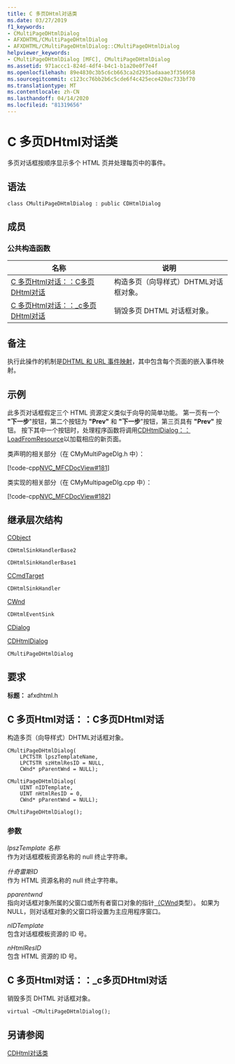 ```yaml
---
title: C 多页DHtml对话类
ms.date: 03/27/2019
f1_keywords:
- CMultiPageDHtmlDialog
- AFXDHTML/CMultiPageDHtmlDialog
- AFXDHTML/CMultiPageDHtmlDialog::CMultiPageDHtmlDialog
helpviewer_keywords:
- CMultiPageDHtmlDialog [MFC], CMultiPageDHtmlDialog
ms.assetid: 971accc1-824d-4df4-b4c1-b1a20e0f7e4f
ms.openlocfilehash: 89e4830c3b5c6cb663ca2d2935adaaae3f356958
ms.sourcegitcommit: c123cc76bb2b6c5cde6f4c425ece420ac733bf70
ms.translationtype: MT
ms.contentlocale: zh-CN
ms.lasthandoff: 04/14/2020
ms.locfileid: "81319656"
---
```

# <a name="cmultipagedhtmldialog-class"></a>C 多页DHtml对话类

多页对话框按顺序显示多个 HTML 页并处理每页中的事件。

## <a name="syntax"></a>语法

```
class CMultiPageDHtmlDialog : public CDHtmlDialog
```

## <a name="members"></a>成员

### <a name="public-constructors"></a>公共构造函数

|名称|说明|
|----------|-----------------|
|[C 多页Html对话：：C多页DHtml对话](#cmultipagedhtmldialog)|构造多页（向导样式）DHTML对话框对象。|
|[C 多页Html对话：：_c多页DHtml对话](#_dtorcmultipagedhtmldialog)|销毁多页 DHTML 对话框对象。|

## <a name="remarks"></a>备注

执行此操作的机制是[DHTML 和 URL 事件映射](dhtml-event-maps.md)，其中包含每个页面的嵌入事件映射。

## <a name="example"></a>示例

此多页对话框假定三个 HTML 资源定义类似于向导的简单功能。 第一页有一个 **"下一步**"按钮，第二个按钮为 **"Prev"** 和 **"下一步**"按钮，第三页具有 **"Prev"** 按钮。 按下其中一个按钮时，处理程序函数将调用[CDHtmlDialog：：LoadFromResource](../../mfc/reference/cdhtmldialog-class.md#loadfromresource)以加载相应的新页面。

类声明的相关部分（在 CMyMultiPageDlg.h 中）：

[!code-cpp[NVC_MFCDocView#181](../../mfc/codesnippet/cpp/cmultipagedhtmldialog-class_1.h)]

类实现的相关部分（在 CMyMultipageDlg.cpp 中）：

[!code-cpp[NVC_MFCDocView#182](../../mfc/codesnippet/cpp/cmultipagedhtmldialog-class_2.cpp)]

## <a name="inheritance-hierarchy"></a>继承层次结构

[CObject](../../mfc/reference/cobject-class.md)

`CDHtmlSinkHandlerBase2`

`CDHtmlSinkHandlerBase1`

[CCmdTarget](../../mfc/reference/ccmdtarget-class.md)

`CDHtmlSinkHandler`

[CWnd](../../mfc/reference/cwnd-class.md)

`CDHtmlEventSink`

[CDialog](../../mfc/reference/cdialog-class.md)

[CDHtmlDialog](../../mfc/reference/cdhtmldialog-class.md)

`CMultiPageDHtmlDialog`

## <a name="requirements"></a>要求

**标题：** afxdhtml.h

## <a name="cmultipagedhtmldialogcmultipagedhtmldialog"></a><a name="cmultipagedhtmldialog"></a>C 多页Html对话：：C多页DHtml对话

构造多页（向导样式）DHTML对话框对象。

```
CMultiPageDHtmlDialog(
    LPCTSTR lpszTemplateName,
    LPCTSTR szHtmlResID = NULL,
    CWnd* pParentWnd = NULL);

CMultiPageDHtmlDialog(
    UINT nIDTemplate,
    UINT nHtmlResID = 0,
    CWnd* pParentWnd = NULL);

CMultiPageDHtmlDialog();
```

### <a name="parameters"></a>参数

*lpszTemplate 名称*<br/>
作为对话框模板资源名称的 null 终止字符串。

*什奇雷斯ID*<br/>
作为 HTML 资源名称的 null 终止字符串。

*pparentwnd*<br/>
指向对话框对象所属的父窗口或所有者窗口对象的指针[（CWnd](../../mfc/reference/cwnd-class.md)类型）。 如果为 NULL，则对话框对象的父窗口将设置为主应用程序窗口。

*nIDTemplate*<br/>
包含对话框模板资源的 ID 号。

*nHtmlResID*<br/>
包含 HTML 资源的 ID 号。

## <a name="cmultipagedhtmldialogcmultipagedhtmldialog"></a><a name="_dtorcmultipagedhtmldialog"></a>C 多页Html对话：：_c多页DHtml对话

销毁多页 DHTML 对话框对象。

```
virtual ~CMultiPageDHtmlDialog();
```

## <a name="see-also"></a>另请参阅

[CDHtml对话类](../../mfc/reference/cdhtmldialog-class.md)
